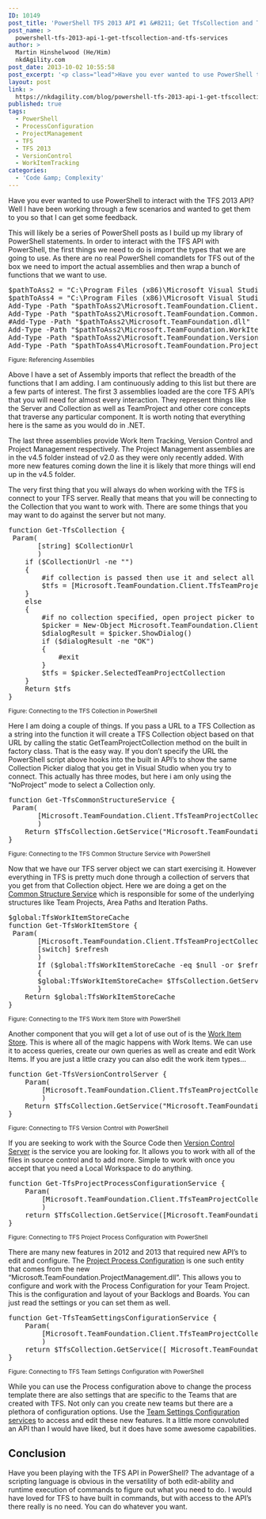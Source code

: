 ```yaml
---
ID: 10149
post_title: 'PowerShell TFS 2013 API #1 &#8211; Get TfsCollection and TFS Services'
post_name: >
  powershell-tfs-2013-api-1-get-tfscollection-and-tfs-services
author: >
  Martin Hinshelwood (He/Him)
  nkdAgility.com
post_date: 2013-10-02 10:55:58
post_excerpt: '<p class="lead">Have you ever wanted to use PowerShell to interact with the TFS 2013 API? Well I have been working through a few scenarios and wanted to get them to you so that I can get some feedback.</p>'
layout: post
link: >
  https://nkdagility.com/blog/powershell-tfs-2013-api-1-get-tfscollection-and-tfs-services/
published: true
tags:
  - PowerShell
  - ProcessConfiguration
  - ProjectManagement
  - TFS
  - TFS 2013
  - VersionControl
  - WorkItemTracking
categories:
  - 'Code &amp; Complexity'
---
```

<p class="lead">Have you ever wanted to use PowerShell to interact with the TFS 2013 API? Well I have been working through a few scenarios and wanted to get them to you so that I can get some feedback.</p>
<p>This will likely be a series of PowerShell posts as I build up my library of PowerShell statements. In order to interact with the TFS API with PowerShell, the first things we need to do is import the types that we are going to use. As there are no real PowerShell comandlets for TFS out of the box we need to import the actual assemblies and then wrap a bunch of functions that we want to use.</p>
<pre>$pathToAss2 = "C:\Program Files (x86)\Microsoft Visual Studio 12.0\Common7\IDE\ReferenceAssemblies\v2.0"
$pathToAss4 = "C:\Program Files (x86)\Microsoft Visual Studio 12.0\Common7\IDE\ReferenceAssemblies\v4.5"
Add-Type -Path "$pathToAss2\Microsoft.TeamFoundation.Client.dll"
Add-Type -Path "$pathToAss2\Microsoft.TeamFoundation.Common.dll"
#Add-Type -Path "$pathToAss2\Microsoft.TeamFoundation.dll"
Add-Type -Path "$pathToAss2\Microsoft.TeamFoundation.WorkItemTracking.Client.dll"
Add-Type -Path "$pathToAss2\Microsoft.TeamFoundation.VersionControl.Client.dll"
Add-Type -Path "$pathToAss4\Microsoft.TeamFoundation.ProjectManagement.dll"
</pre>
<p><small>Figure: Referencing Assemblies </small></p>
<p>Above I have a set of Assembly imports that reflect the breadth of the functions that I am adding. I am continuously adding to this list but there are a few parts of interest. The first 3 assemblies loaded are the core TFS API’s that you will need for almost every interaction. They represent things like the Server and Collection as well as TeamProject and other core concepts that traverse any particular component. It is worth noting that everything here is the same as you would do in .NET.</p>
<p>The last three assemblies provide Work Item Tracking, Version Control and Project Management respectively. The Project Management assemblies are in the v4.5 folder instead of v2.0 as they were only recently added. With more new features coming down the line it is likely that more things will end up in the v4.5 folder.</p>
<p>The very first thing that you will always do when working with the TFS is connect to your TFS server. Really that means that you will be connecting to the Collection that you want to work with. There are some things that you may want to do against the server but not many.</p>
<pre>function Get-TfsCollection {
 Param(
       [string] $CollectionUrl
       )
    if ($CollectionUrl -ne "")
    {
        #if collection is passed then use it and select all projects
        $tfs = [Microsoft.TeamFoundation.Client.TfsTeamProjectCollectionFactory]::GetTeamProjectCollection($CollectionUrl)
    }
    else
    {
        #if no collection specified, open project picker to select it via gui
        $picker = New-Object Microsoft.TeamFoundation.Client.TeamProjectPicker([Microsoft.TeamFoundation.Client.TeamProjectPickerMode]::NoProject, $false)
        $dialogResult = $picker.ShowDialog()
        if ($dialogResult -ne "OK")
        {
            #exit
        }
        $tfs = $picker.SelectedTeamProjectCollection
    }
    Return $tfs
}
</pre>
<p><small>Figure: Connecting to the TFS Collection in PowerShell</small></p>
<p>Here I am doing a couple of things. If you pass a URL to a TFS Collection as a string into the function it will create a TFS Collection object based on that URL by calling the static GetTeamProjectCollection method on the built in factory class. That is the easy way. If you don’t specify the URL the PowerShell script above hooks into the built in API’s to show the same Collection Picker dialog that you get in Visual Studio when you try to connect. This actually has three modes, but here i am only using the “NoProject” mode to select a Collection only.</p>
<pre>function Get-TfsCommonStructureService {
 Param(
       [Microsoft.TeamFoundation.Client.TfsTeamProjectCollection] $TfsCollection
       )
    Return $TfsCollection.GetService("Microsoft.TeamFoundation.Server.ICommonStructureService3")
}
</pre>
<p><small>Figure: Connecting to the TFS Common Structure Service with PowerShell</small></p>
<p>Now that we have our TFS server object we can start exercising it. However everything in TFS is pretty much done through a collection of servers that you get from that Collection object. Here we are doing a get on the <a href="http://msdn.microsoft.com/en-us/library/microsoft.teamfoundation.server.icommonstructureservice3.aspx" target="_blank">Common Structure Service</a> which is responsible for some of the underlying structures like Team Projects, Area Paths and Iteration Paths.</p>
<pre>$global:TfsWorkItemStoreCache
function Get-TfsWorkItemStore {
 Param(
       [Microsoft.TeamFoundation.Client.TfsTeamProjectCollection] $TfsCollection,
       [switch] $refresh
       )
       If ($global:TfsWorkItemStoreCache -eq $null -or $refresh -eq $true)
       {
       $global:TfsWorkItemStoreCache= $TfsCollection.GetService([Microsoft.TeamFoundation.WorkItemTracking.Client.WorkItemStore])
       }
    Return $global:TfsWorkItemStoreCache
}
</pre>
<p><small>Figure: Connecting to the TFS Work Item Store with PowerShell</small></p>
<p>Another component that you will get a lot of use out of is the <a href="http://msdn.microsoft.com/en-us/library/microsoft.teamfoundation.workitemtracking.client.workitemstore.aspx" target="_blank">Work Item Store</a>. This is where all of the magic happens with Work Items. We can use it to access queries, create our own queries as well as create and edit Work Items. If you are just a little crazy you can also edit the work item types…</p>
<pre>function Get-TfsVersionControlServer {
    Param(
        [Microsoft.TeamFoundation.Client.TfsTeamProjectCollection] $TfsCollection
        )
    Return $TfsCollection.GetService("Microsoft.TeamFoundation.VersionControl.Client.VersionControlServer")
}
</pre>
<p><small>Figure: Connecting to TFS Version Control with PowerShell</small></p>
<p>If you are seeking to work with the Source Code then <a href="http://msdn.microsoft.com/en-us/library/microsoft.teamfoundation.versioncontrol.client.versioncontrolserver.aspx" target="_blank">Version Control Server</a> is the service you are looking for. It allows you to work with all of the files in source control and to add more. Simple to work with once you accept that you need a Local Workspace to do anything.</p>
<pre>function Get-TfsProjectProcessConfigurationService {
    Param(
        [Microsoft.TeamFoundation.Client.TfsTeamProjectCollection] $TfsCollection
        )
    return $TfsCollection.GetService([Microsoft.TeamFoundation.ProcessConfiguration.Client.ProjectProcessConfigurationService]);
}
</pre>
<p><small>Figure: Connecting to TFS Project Process Configuration with PowerShell</small></p>
<p>There are many new features in 2012 and 2013 that required new API’s to edit and configure. The <a href="http://msdn.microsoft.com/en-us/library/microsoft.teamfoundation.processconfiguration.client.projectprocessconfigurationservice.aspx" target="_blank">Project Process Configuration</a> is one such entity that comes from the new “Microsoft.TeamFoundation.ProjectManagement.dll”. This allows you to configure and work with the Process Configuration for your Team Project. This is the configuration and layout of your Backlogs and Boards. You can just read the settings or you can set them as well.</p>
<pre>function Get-TfsTeamSettingsConfigurationService {
    Param(
        [Microsoft.TeamFoundation.Client.TfsTeamProjectCollection] $TfsCollection
        )
    return $TfsCollection.GetService([ Microsoft.TeamFoundation.ProcessConfiguration.Client.TeamSettingsConfigurationService]);
}
</pre>
<p><small>Figure: Connecting to TFS Team Settings Configuration with PowerShell</small></p>
<p>While you can use the Process configuration above to change the process template there are also settings that are specific to the Teams that are created with TFS. Not only can you create new teams but there are a plethora of configuration options. Use the <a href="http://msdn.microsoft.com/en-us/library/microsoft.teamfoundation.processconfiguration.client.teamsettingsconfigurationservice.aspx" target="_blank">Team Settings Configuration services</a> to access and edit these new features. It a little more convoluted an API than I would have liked, but it does have some awesome capabilities.</p>
<h2>Conclusion</h2>
<p>Have you been playing with the TFS API in PowerShell? The advantage of a scripting language is obvious in the versatility of both edit-ability and runtime execution of commands to figure out what you need to do. I would have loved for TFS to have built in commands, but with access to the API’s there really is no need. You can do whatever you want.</p>

